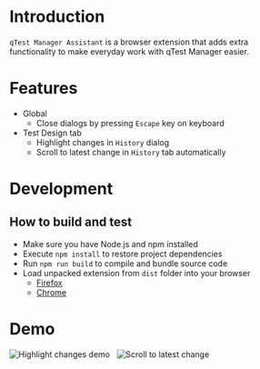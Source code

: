 # Introduction

`qTest Manager Assistant` is a browser extension that adds extra functionality to make everyday work with qTest Manager easier.

# Features

- Global
  - Close dialogs by pressing `Escape` key on keyboard
- Test Design tab
  - Highlight changes in `History` dialog
  - Scroll to latest change in `History` tab automatically

# Development

## How to build and test

- Make sure you have Node.js and npm installed
- Execute `npm install` to restore project dependencies
- Run `npm run build` to compile and bundle source code
- Load unpacked extension from `dist` folder into your browser
  - [Firefox](https://developer.mozilla.org/en-US/docs/Mozilla/Add-ons/WebExtensions/Your_first_WebExtension#installing)
  - [Chrome](https://developer.chrome.com/docs/extensions/mv3/getstarted/development-basics/#load-unpacked)

# Demo

![Highlight changes demo](docs/highlight.gif)
&nbsp;
![Scroll to latest change](docs/scroll.gif)
&nbsp;
